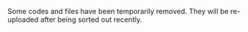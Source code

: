 Some codes and files have been temporarily removed. They will be re-uploaded after being sorted out recently.
